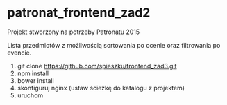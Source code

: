 patronat_frontend_zad2
======================
Projekt stworzony na potrzeby Patronatu 2015

Lista przedmiotów z możliwością sortowania po ocenie oraz filtrowania po evencie.

1. git clone https://github.com/spieszku/frontend_zad3.git
2. npm install
3. bower install
4. skonfiguruj nginx (ustaw ścieżkę do katalogu z projektem)
5. uruchom
